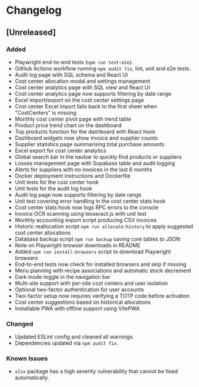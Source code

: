 # Changelog

## [Unreleased]
### Added
- Playwright end-to-end tests (`npm run test:e2e`).
- GitHub Actions workflow running `npm audit fix`, lint, unit and e2e tests.
- Audit log page with SQL schema and React UI
- Cost center allocation modal and settings management
- Cost center analytics page with SQL view and React UI
- Cost center analytics page now supports filtering by date range
- Excel import/export on the cost center settings page
- Cost center Excel import falls back to the first sheet when "CostCenters" is missing
- Monthly cost center pivot page with trend table
- Product price trend chart on the dashboard
- Top products function for the dashboard with React hook
- Dashboard widgets now show invoice and supplier counts
- Supplier statistics page summarising total purchase amounts
- Excel export for cost center analytics
- Global search bar in the navbar to quickly find products or suppliers
- Losses management page with Supabase table and audit logging
- Alerts for suppliers with no invoices in the last 6 months
- Docker deployment instructions and Dockerfile
- Unit tests for the cost center hook
- Unit tests for the audit log hook
- Audit log page now supports filtering by date range
- Unit test covering error handling in the cost center stats hook
- Cost center stats hook now logs RPC errors to the console
- Invoice OCR scanning using tesseract.js with unit test
- Monthly accounting export script producing CSV invoices
- Historic reallocation script `npm run allocate:history` to apply suggested cost center allocations
- Database backup script `npm run backup` saving core tables to JSON
- Note on Playwright browser downloads in README
- Added `npm run install:browsers` script to download Playwright browsers
- End-to-end tests now check for installed browsers and skip if missing
- Menu planning with recipe associations and automatic stock decrement
- Dark mode toggle in the navigation bar
- Multi-site support with per-site cost centers and user isolation
- Optional two-factor authentication for user accounts
- Two-factor setup now requires verifying a TOTP code before activation
- Cost center suggestions based on historical allocations
- Installable PWA with offline support using VitePWA

### Changed
- Updated ESLint config and cleaned all warnings.
- Dependencies updated via `npm audit fix`.

### Known Issues
- `xlsx` package has a high severity vulnerability that cannot be fixed automatically.
